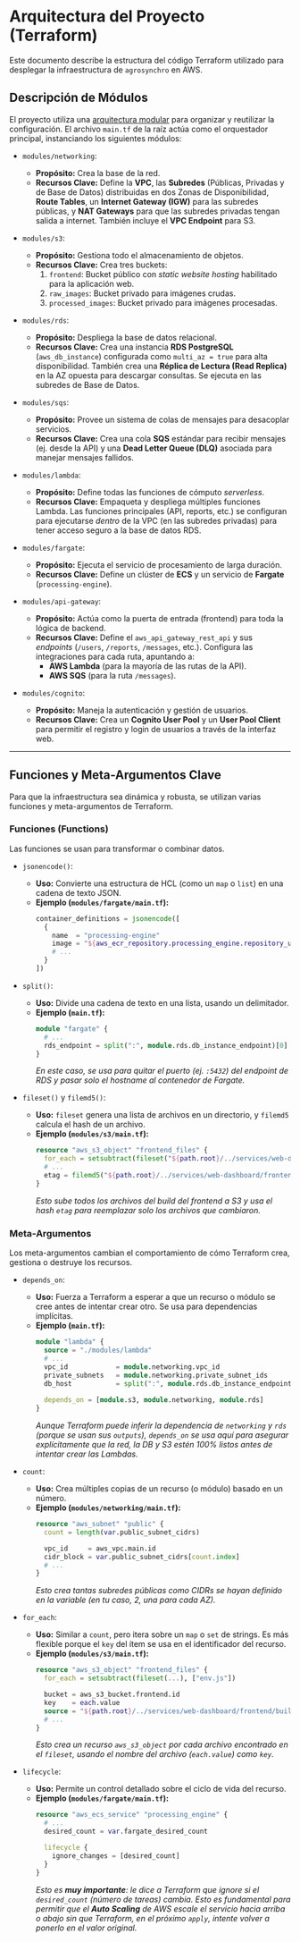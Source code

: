 # Arquitectura del Proyecto (Terraform)

Este documento describe la estructura del código Terraform utilizado para desplegar la infraestructura de `agrosynchro` en AWS.

## Descripción de Módulos

El proyecto utiliza una [arquitectura modular](https://developer.hashicorp.com/terraform/language/modules) para organizar y reutilizar la configuración. El archivo `main.tf` de la raíz actúa como el orquestador principal, instanciando los siguientes módulos:

  * `modules/networking`:

      * **Propósito:** Crea la base de la red.
      * **Recursos Clave:** Define la **VPC**, las **Subredes** (Públicas, Privadas y de Base de Datos) distribuidas en dos Zonas de Disponibilidad, **Route Tables**, un **Internet Gateway (IGW)** para las subredes públicas, y **NAT Gateways** para que las subredes privadas tengan salida a internet. También incluye el **VPC Endpoint** para S3.

  * `modules/s3`:

      * **Propósito:** Gestiona todo el almacenamiento de objetos.
      * **Recursos Clave:** Crea tres buckets:
        1.  `frontend`: Bucket público con *static website hosting* habilitado para la aplicación web.
        2.  `raw_images`: Bucket privado para imágenes crudas.
        3.  `processed_images`: Bucket privado para imágenes procesadas.

  * `modules/rds`:

      * **Propósito:** Despliega la base de datos relacional.
      * **Recursos Clave:** Crea una instancia **RDS PostgreSQL** (`aws_db_instance`) configurada como `multi_az = true` para alta disponibilidad. También crea una **Réplica de Lectura (Read Replica)** en la AZ opuesta para descargar consultas. Se ejecuta en las subredes de Base de Datos.

  * `modules/sqs`:

      * **Propósito:** Provee un sistema de colas de mensajes para desacoplar servicios.
      * **Recursos Clave:** Crea una cola **SQS** estándar para recibir mensajes (ej. desde la API) y una **Dead Letter Queue (DLQ)** asociada para manejar mensajes fallidos.

  * `modules/lambda`:

      * **Propósito:** Define todas las funciones de cómputo *serverless*.
      * **Recursos Clave:** Empaqueta y despliega múltiples funciones Lambda. Las funciones principales (API, reports, etc.) se configuran para ejecutarse *dentro* de la VPC (en las subredes privadas) para tener acceso seguro a la base de datos RDS.

  * `modules/fargate`:

      * **Propósito:** Ejecuta el servicio de procesamiento de larga duración.
      * **Recursos Clave:** Define un clúster de **ECS** y un servicio de **Fargate** (`processing-engine`).

  * `modules/api-gateway`:

      * **Propósito:** Actúa como la puerta de entrada (frontend) para toda la lógica de backend.
      * **Recursos Clave:** Define el `aws_api_gateway_rest_api` y sus *endpoints* (`/users`, `/reports`, `/messages`, etc.). Configura las integraciones para cada ruta, apuntando a:
          * **AWS Lambda** (para la mayoría de las rutas de la API).
          * **AWS SQS** (para la ruta `/messages`).

  * `modules/cognito`:

      * **Propósito:** Maneja la autenticación y gestión de usuarios.
      * **Recursos Clave:** Crea un **Cognito User Pool** y un **User Pool Client** para permitir el registro y login de usuarios a través de la interfaz web.

-----

## Funciones y Meta-Argumentos Clave

Para que la infraestructura sea dinámica y robusta, se utilizan varias funciones y meta-argumentos de Terraform.

### Funciones (Functions)

Las funciones se usan para transformar o combinar datos.

  * `jsonencode()`:

      * **Uso:** Convierte una estructura de HCL (como un `map` o `list`) en una cadena de texto JSON.
      * **Ejemplo (`modules/fargate/main.tf`):**
        ```terraform
        container_definitions = jsonencode([
          {
            name  = "processing-engine"
            image = "${aws_ecr_repository.processing_engine.repository_url}:latest"
            # ...
          }
        ])
        ```

  * `split()`:

      * **Uso:** Divide una cadena de texto en una lista, usando un delimitador.
      * **Ejemplo (`main.tf`):**
        ```terraform
        module "fargate" {
          # ...
          rds_endpoint = split(":", module.rds.db_instance_endpoint)[0]
        }
        ```
        *En este caso, se usa para quitar el puerto (ej. `:5432`) del *endpoint* de RDS y pasar solo el hostname al contenedor de Fargate.*

  * `fileset()` y `filemd5()`:

      * **Uso:** `fileset` genera una lista de archivos en un directorio, y `filemd5` calcula el hash de un archivo.
      * **Ejemplo (`modules/s3/main.tf`):**
        ```terraform
        resource "aws_s3_object" "frontend_files" {
          for_each = setsubtract(fileset("${path.root}/../services/web-dashboard/frontend/build", "**/*"), ["env.js"])
          # ...
          etag = filemd5("${path.root}/../services/web-dashboard/frontend/build/${each.value}")
        }
        ```
        *Esto sube todos los archivos del *build* del frontend a S3 y usa el hash `etag` para reemplazar solo los archivos que cambiaron.*

### Meta-Argumentos

Los meta-argumentos cambian el comportamiento de cómo Terraform crea, gestiona o destruye los recursos.

  * `depends_on`:

      * **Uso:** Fuerza a Terraform a esperar a que un recurso o módulo se cree antes de intentar crear otro. Se usa para dependencias implícitas.
      * **Ejemplo (`main.tf`):**
        ```terraform
        module "lambda" {
          source = "./modules/lambda"
          # ...
          vpc_id            = module.networking.vpc_id
          private_subnets   = module.networking.private_subnet_ids
          db_host           = split(":", module.rds.db_instance_endpoint)[0]
          
          depends_on = [module.s3, module.networking, module.rds]
        }
        ```
        *Aunque Terraform puede inferir la dependencia de `networking` y `rds` (porque se usan sus `outputs`), `depends_on` se usa aquí para asegurar explícitamente que la red, la DB y S3 estén 100% listos antes de intentar crear las Lambdas.*

  * `count`:

      * **Uso:** Crea múltiples copias de un recurso (o módulo) basado en un número.
      * **Ejemplo (`modules/networking/main.tf`):**
        ```terraform
        resource "aws_subnet" "public" {
          count = length(var.public_subnet_cidrs)

          vpc_id     = aws_vpc.main.id
          cidr_block = var.public_subnet_cidrs[count.index]
          # ...
        }
        ```
        *Esto crea tantas subredes públicas como CIDRs se hayan definido en la variable (en tu caso, 2, una para cada AZ).*

  * `for_each`:

      * **Uso:** Similar a `count`, pero itera sobre un `map` o `set` de strings. Es más flexible porque el `key` del ítem se usa en el identificador del recurso.
      * **Ejemplo (`modules/s3/main.tf`):**
        ```terraform
        resource "aws_s3_object" "frontend_files" {
          for_each = setsubtract(fileset(...), ["env.js"])

          bucket = aws_s3_bucket.frontend.id
          key    = each.value
          source = "${path.root}/../services/web-dashboard/frontend/build/${each.value}"
          # ...
        }
        ```
        *Esto crea un recurso `aws_s3_object` por *cada archivo* encontrado en el `fileset`, usando el nombre del archivo (`each.value`) como `key`.*

  * `lifecycle`:

      * **Uso:** Permite un control detallado sobre el ciclo de vida del recurso.
      * **Ejemplo (`modules/fargate/main.tf`):**
        ```terraform
        resource "aws_ecs_service" "processing_engine" {
          # ...
          desired_count = var.fargate_desired_count

          lifecycle {
            ignore_changes = [desired_count]
          }
        }
        ```
        *Esto es **muy importante**: le dice a Terraform que *ignore* si el `desired_count` (número de tareas) cambia. Esto es fundamental para permitir que el **Auto Scaling** de AWS escale el servicio hacia arriba o abajo sin que Terraform, en el próximo `apply`, intente volver a ponerlo en el valor original.*